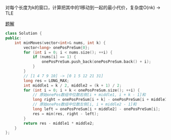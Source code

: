 对每个长度为k的窗口，计算把其中的1移动到一起的最小代价，复杂度O(nk) -> TLE

[题解](https://zxi.mytechroad.com/blog/sliding-window/leetcode-1703-minimum-adjacent-swaps-for-k-consecutive-ones/)
```cpp
class Solution {
public:
    int minMoves(vector<int>& nums, int k) {
        vector<long> onePosPreSum{0};
        for (int i = 0; i < nums.size(); ++i) {
            if (nums[i] == 1) {
                onePosPreSum.push_back(onePosPreSum.back() + i);
            }
        }
        // [1 4 7 9 10] -> [0 1 5 12 21 31]
        long res = LONG_MAX;
        int middle1 = k / 2, middle2 = (k + 1) / 2;
        for (int i = 0; i + k < onePosPreSum.size(); ++i) {
            // 原始onePos数组中位数右侧[i + middle1, i + k - 1]和
            long right = onePosPreSum[i + k] - onePosPreSum[i + middle1];
            // 原始onePos数组中位数左侧[i, i + middle2 - 1]和
            long left = onePosPreSum[i + middle2] - onePosPreSum[i];
            res = min(res, right - left);
        }
        return res - middle1 * middle2;
    }
};
```
